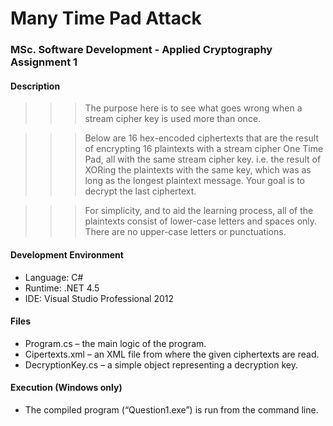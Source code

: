 # Many Time Pad Attack

### MSc. Software Development - Applied Cryptography Assignment 1

#### Description

>>>The purpose here is to see what goes wrong when a stream cipher key is used more than once.

>>>Below are 16 hex-encoded ciphertexts that are the result of encrypting 16 plaintexts with a stream cipher One Time Pad, all with the same stream cipher key. i.e. the result of XORing the plaintexts with the same key, which was as long as the longest plaintext message. Your goal is to decrypt the last ciphertext.

>>>For simplicity, and to aid the learning process, all of the plaintexts consist of lower-case letters and spaces only. There are no upper-case letters or punctuations.

#### Development Environment

 - Language: C#
 - Runtime: .NET 4.5
 - IDE: Visual Studio Professional 2012

#### Files

 - Program.cs – the main logic of the program.
 - Cipertexts.xml – an XML file from where the given ciphertexts are read.
 - DecryptionKey.cs – a simple object representing a decryption key.

#### Execution (Windows only)

 - The compiled program (“Question1.exe”) is run from the command line.
